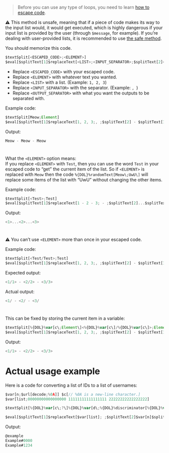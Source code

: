 > Before you can use any type of loops, you need to learn [how to escape code](../Escaping.md).

:warning: This method is unsafe, meaning that if a piece of code makes its way to the input list would, it would get executed, which is highly dangerous if your input list is provided by the user (through `$message`, for example). If you’re dealing with user-provided lists, it is recommended to use [the safe method](../For%20Each/Safe%20method.md).

You should memorize this code.
```js
$textSplit[<ESCAPED_CODE>;<ELEMENT>]
$eval[$splitText[1]$replaceText[<LIST>;<INPUT_SEPARATOR>;$splitText[2]<OUTPUT_SEPARATOR>$splitText[1]]$splitText[2]]
```
- Replace `<ESCAPED_CODE>` with your escaped code.
- Replace `<ELEMENT>` with whatever text you wanted.
- Replace `<LIST>` with a list. (Example: `1, 2, 3`)
- Replace `<INPUT_SEPARATOR>` with the separator. (Example: `, `)
- Replace `<OUTPUT_SEPARATOR>` with what you want the outputs to be separated with.

Example code:
```js
$textSplit[Meow;Element]
$eval[$splitText[1]$replaceText[1, 2, 3;, ;$splitText[2] - $splitText[1]]$splitText[2]]
```
Output:
```js
Meow - Meow - Meow
```

#

What the `<ELEMENT>` option means: \
If you replace `<ELEMENT>` with `Test`, then you can use the word `Test` in your escaped code to “get” the current item of the list. So if `<ELEMENT>` is replaced with `Meow` then the code `%{DOL}%randomText[Meow\;UwU\]` will replace some items of the list with “UwU” without changing the other items.

Example code:
```js
$textSplit[<Test>;Test]
$eval[$splitText[1]$replaceText[1 - 2 - 3; - ;$splitText[2]...$splitText[1]]$splitText[2]]
```
Output:
```js
<1>...<2>...<3>
```

#

:warning: You can’t use `<ELEMENT>` more than once in your escaped code.

Example code:
```js
$textSplit[<Test/Test>;Test]
$eval[$splitText[1]$replaceText[1, 2, 3;, ;$splitText[2] - $splitText[1]]$splitText[2]]
```
Expected output:
```js
<1/1> - <2/2> - <3/3>
```
Actual output:
```js
<1/ - <2/ - <3/
```

#

This can be fixed by storing the current item in a variable:
```js
$textSplit[%{DOL}%var[c\;Element\]<%{DOL}%var[c\]/%{DOL}%var[c\]>;Element]
$eval[$splitText[1]$replaceText[1, 2, 3;, ;$splitText[2] - $splitText[1]]$splitText[2]]
```
Output:
```js
<1/1> - <2/2> - <3/3>
```

# Actual usage example
Here is a code for converting a list of IDs to a list of usernames:
```js
$var[n;$url[decode;%0A]] $c[// %0A is a new-line character.]
$var[list;00000000000000000 11111111111111111 22222222222222222]

$textSplit[%{DOL}%var[c\;?\]%{DOL}%var[d\;%{DOL}%discriminator[%{DOL}%var[c\]\]\]%{DOL}%replaceText[%{DOL}%if[%{DOL}%var[d\]==0\]@.%{DOL}%else.#%{DOL}%var[d\]%{DOL}%endif\;.\;%{DOL}%username[%{DOL}%var[c\]\]\];?]

$eval[$splitText[1]$replaceText[$var[list]; ;$splitText[2]$var[n]$splitText[1]]$splitText[2]]
```
Output:
```js
@example
Example#0000
Example#1234
```
